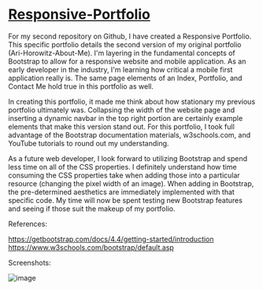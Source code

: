 # [Responsive-Portfolio](https://ariehh1.github.io/Responsive-Portfolio/)

For my second repository on Github, I have created a Responsive Portfolio.  This specific portfolio details the second version of my original portfolio (Ari-Horowitz-About-Me).  I'm layering in the fundamental concepts of Bootstrap to allow for a responsive website and mobile application.  As an early developer in the industry, I'm learning how critical a mobile first application really is.  The same page elements of an Index, Portfolio, and Contact Me hold true in this portfolio as well.

In creating this portfolio, it made me think about how stationary my previous portfolio ultimately was.  Collapsing the width of the website page and inserting a dynamic navbar in the top right portion are certainly example elements that make this version stand out.  For this portfolio, I took full advantage of the Bootstrap documentation materials, w3schools.com, and YouTube tutorials to round out my understanding.

As a future web developer, I look forward to utilizing Bootstrap and spend less time on all of the CSS properties.  I definitely understand how time consuming the CSS properties take when adding those into a particular resource (changing the pixel width of an image).  When adding in Bootstrap, the pre-determined aesthetics are immediately implemented with that specific code.  My time will now be spent testing new Bootstrap features and seeing if those suit the makeup of my portfolio.

References:

https://getbootstrap.com/docs/4.4/getting-started/introduction
https://www.w3schools.com/bootstrap/default.asp

Screenshots:

![image](https://user-images.githubusercontent.com/57271161/70269360-0d3e4600-1757-11ea-9f25-a881755a4178.png)
